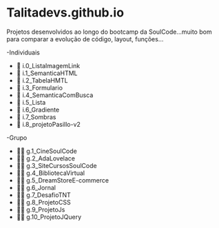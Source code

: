 # Talitadevs.github.io
Projetos desenvolvidos ao longo do bootcamp da SoulCode...muito bom para comparar a evolução de código, layout, funções...

-Individuais

   - 📌 i.0_ListaImagemLink
   - 📌 i.1_SemanticaHTML
   - 📌 i.2_TabelaHMTL
   - 📌 i.3_Formulario
   - 📌 i.4_SemanticaComBusca
   - 📌 i.5_Lista
   - 📌 i.6_Gradiente
   - 📌 i.7_Sombras
   - 📌 i.8_projetoPasillo-v2

-Grupo

   - 🤝🏽 g.1_CineSoulCode
   - 🤝🏽 g.2_AdaLovelace
   - 🤝🏽 g.3_SiteCursosSoulCode
   - 🤝🏽 g.4_BibliotecaVirtual
   - 🤝🏽 g.5_DreamStoreE-commerce
   - 🤝🏽 g.6_Jornal
   - 🤝🏽 g.7_DesafioTNT
   - 🤝🏽 g.8_ProjetoCSS
   - 🤝🏽 g.9_ProjetoJs
   - 🤝🏽 g.10_ProjetoJQuery

